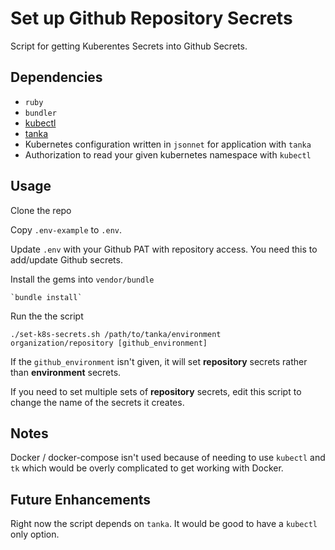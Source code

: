 # Set up Github Repository Secrets
Script for getting Kuberentes Secrets into Github Secrets.

## Dependencies
* `ruby` 
* `bundler`
* [kubectl](https://kubernetes.io/docs/tasks/tools/)
* [tanka](https://tanka.dev/install)
* Kubernetes configuration written in `jsonnet` for application with `tanka`
* Authorization to read your given kubernetes namespace with `kubectl`

## Usage
Clone the repo

Copy `.env-example` to `.env`. 

Update `.env` with your Github PAT with repository access. You need this to add/update Github secrets.

Install the gems into `vendor/bundle`
```
`bundle install` 
```

Run the the script
```
./set-k8s-secrets.sh /path/to/tanka/environment organization/repository [github_environment]
```
If the `github_environment` isn't given, it will set **repository** secrets rather than **environment** secrets. 

If you need to set multiple sets of **repository** secrets, edit this script to change the name of the secrets it creates.

## Notes
Docker / docker-compose isn't used because of needing to use `kubectl` and `tk` which would be overly complicated to get working with Docker.

## Future Enhancements
Right now the script depends on `tanka`. It would be good to have a `kubectl` only option.
